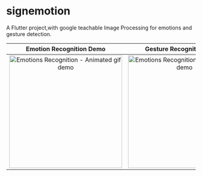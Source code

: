 # signemotion

A Flutter project,with google teachable Image Processing for emotions and gesture detection.

|Emotion Recognition Demo|Gesture Recognition Demo|
|:---:|:---:|
|<img src="emotions.gif" width="300" alt="Emotions Recognition - Animated gif demo" />|<img src="gestures.gif" width="300" alt="Emotions Recognition - Animated gif demo" />|